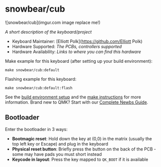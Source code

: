 # snowbear/cub

![snowbear/cub](imgur.com image replace me!)

*A short description of the keyboard/project*

* Keyboard Maintainer: [Elliott Polk](https://github.com/Elliott Polk)
* Hardware Supported: *The PCBs, controllers supported*
* Hardware Availability: *Links to where you can find this hardware*

Make example for this keyboard (after setting up your build environment):

    make snowbear/cub:default

Flashing example for this keyboard:

    make snowbear/cub:default:flash

See the [build environment setup](https://docs.qmk.fm/#/getting_started_build_tools) and the [make instructions](https://docs.qmk.fm/#/getting_started_make_guide) for more information. Brand new to QMK? Start with our [Complete Newbs Guide](https://docs.qmk.fm/#/newbs).

## Bootloader

Enter the bootloader in 3 ways:

* **Bootmagic reset**: Hold down the key at (0,0) in the matrix (usually the top left key or Escape) and plug in the keyboard
* **Physical reset button**: Briefly press the button on the back of the PCB - some may have pads you must short instead
* **Keycode in layout**: Press the key mapped to `QK_BOOT` if it is available
